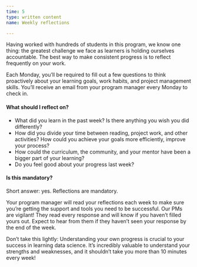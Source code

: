 ```yaml
---
time: 5
type: written content
name: Weekly reflections

---
```


Having worked with hundreds of students in this program, we know one thing: the greatest challenge we face as learners is holding ourselves accountable. The best way to make consistent progress is to reflect frequently on your work.

Each Monday, you’ll be required to fill out a few questions to think proactively about your learning goals, work habits, and project management skills. You’ll receive an email from your program manager every Monday to check in.

#### What should I reflect on?

- What did you learn in the past week? Is there anything you wish you did differently?
- How did you divide your time between reading, project work, and other activities? How could you achieve your goals more efficiently, improve your process?
- How could the curriculum, the community, and your mentor have been a bigger part of your learning?
- Do you feel good about your progress last week?

#### Is this mandatory?

Short answer: yes. Reflections are mandatory.

Your program manager will read your reflections each week to make sure you’re getting the support and tools you need to be successful. Our PMs are vigilant! They read every response and will know if you haven’t filled yours out. Expect to hear from them if they haven’t seen your response by the end of the week.

Don’t take this lightly: Understanding your own progress is crucial to your success in learning data science. It’s incredibly valuable to understand your strengths and weaknesses, and it shouldn’t take you more than 10 minutes every week!

